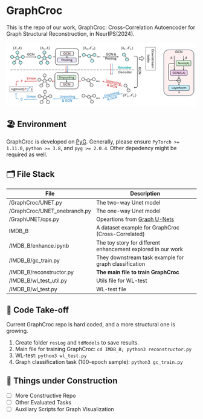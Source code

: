 # GraphCroc
This is the repo of our work, GraphCroc: Cross-Correlation Autoencoder for Graph Structural Reconstruction, in NeurIPS(2024).

<img src="figs/framework.png" alt="framework"/>

## 🏖️ Environment
GraphCroc is developed on [PyG](https://pytorch-geometric.readthedocs.io/en/latest/). Generally, please ensure `PyTorch >= 1.11.0`, `python >= 3.8`, and `pyg >= 2.0.4`. Other depedency might be required as well.

## 🗂️ File Stack
| File         | Description |
| ------------ | ----------  |
| /GraphCroc/UNET.py  | The two-way Unet model |
| /GraphCroc/UNET_onebranch.py  | The one-way Unet model       |
| /GraphUNET/ops.py | Opeartions from [Graph U-Nets](https://github.com/HongyangGao/Graph-U-Nets) |
| IMDB_B | A dataset example for GraphCroc (Cross-Correlated) |
| /IMDB_B/enhance.ipynb | The toy story for different enhancement explored in our work |
| /IMDB_B/gc_train.py | They downstream task example for graph classification |
| /IMDB_B/reconstructor.py | **The main file to train GraphCroc** |
| /IMDB_B/wl_test_util.py | Utils file for WL-test |
| /IMDB_B/wl_test.py | WL-test file |

## 🛫 Code Take-off
Current GraphCroc repo is hard coded, and a more structural one is growing.
1. Create folder `resLog` and `tdModels` to save results.
2. Main file for training GraphCroc: `cd IMDB_B; python3 reconstructor.py`
3. WL-test: `python3 wl_test.py`
4. Graph classification task (100-epoch sample): `python3 gc_train.py`

## 🚧 Things under Construction
- [ ] More Constructive Repo
- [ ] Other Evaluated Tasks
- [ ] Auxiliary Scripts for Graph Visualization
